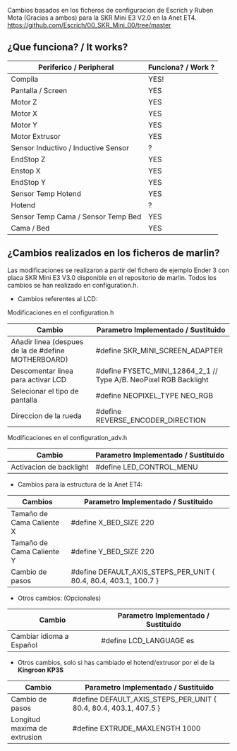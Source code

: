 Cambios basados en los ficheros de configuracion de Escrich y Ruben Mota (Gracias a ambos) para la SKR Mini E3 V2.0 en la Anet ET4. https://github.com/Escrich/00_SKR_Mini_00/tree/master

## ¿Que funciona? / It works?

| Periferico / Peripheral | Funciona? / Work ? | 
|---------------------------|-------------|
| Compila | YES! |
| Pantalla / Screen | YES |
| Motor Z | YES |
| Motor X  |	YES |
| Motor Y |	YES |
| Motor Extrusor | YES |
| Sensor Inductivo  / Inductive Sensor| ? |
| EndStop Z |	YES |
| Enstop X |	YES |
| EndStop Y|	YES |
| Sensor Temp Hotend	| YES |
| Hotend |	? |
| Sensor Temp Cama / Sensor Temp Bed	| YES |
| Cama / Bed	| YES |


## ¿Cambios realizados en los ficheros de marlin?
Las modificaciones se realizaron a partir del fichero de ejemplo Ender 3 con placa SKR Mini E3 V3.0 disponible en el repositorio de marlin. Todos los cambios se han realizado en configuration.h.

- Cambios referentes al LCD:
  
Modificaciones en el configuration.h

| Cambio | Parametro Implementado / Sustituido| 
|---------------------------|-------------|
|Añadir linea (despues de la de  #define MOTHERBOARD)| #define SKR_MINI_SCREEN_ADAPTER |
|Descomentar linea para activar LCD| #define FYSETC_MINI_12864_2_1    // Type A/B. NeoPixel RGB Backlight |
|Selecionar el tipo de pantalla | #define NEOPIXEL_TYPE NEO_RGB |
|Direccion de la rueda | #define REVERSE_ENCODER_DIRECTION |

Modificaciones en el configuration_adv.h

| Cambio | Parametro Implementado / Sustituido| 
|---------------------------|-------------|
| Activacion de backlight|  #define LED_CONTROL_MENU |

- Cambios para la estructura de la Anet ET4:

| Cambios | Parametro Implementado / Sustituido| 
|---------------------------|-------------|
| Tamaño de Cama Caliente X| #define X_BED_SIZE 220 |
| Tamaño de Cama Caliente Y| #define Y_BED_SIZE 220 |
| Cambio de pasos  | #define DEFAULT_AXIS_STEPS_PER_UNIT   { 80.4, 80.4, 403.1, 100.7 } |


- Otros cambios: (Opcionales)

| Cambio | Parametro Implementado / Sustituido| 
|---------------------------|-------------|
| Cambiar idioma a Español | #define LCD_LANGUAGE es |

- Otros cambios, solo si has cambiado el hotend/extrusor por el de la **Kingroon KP3S**

| Cambio | Parametro Implementado / Sustituido| 
|---------------------------|-------------|
| Cambio de pasos  | #define DEFAULT_AXIS_STEPS_PER_UNIT   { 80.4, 80.4, 403.1, 407.5 } |
| Longitud maxima de extrusion  | #define EXTRUDE_MAXLENGTH 1000 |

